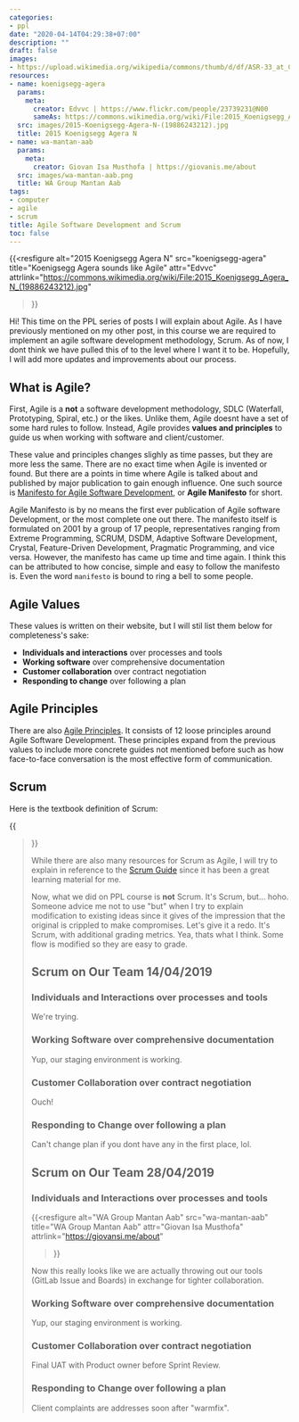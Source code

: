 ```yaml
---
categories:
- ppl
date: "2020-04-14T04:29:38+07:00"
description: ""
draft: false
images:
- https://upload.wikimedia.org/wikipedia/commons/thumb/d/df/ASR-33_at_CHM.agr.jpg/800px-ASR-33_at_CHM.agr.jpg
resources:
- name: koenigsegg-agera
  params:
    meta:
      creator: Edvvc | https://www.flickr.com/people/23739231@N00
      sameAs: https://commons.wikimedia.org/wiki/File:2015_Koenigsegg_Agera_N_(19886243212).jpg
  src: images/2015-Koenigsegg-Agera-N-(19886243212).jpg
  title: 2015 Koenigsegg Agera N
- name: wa-mantan-aab
  params:
    meta:
      creator: Giovan Isa Musthofa | https://giovanis.me/about
  src: images/wa-mantan-aab.png
  title: WA Group Mantan Aab
tags:
- computer
- agile
- scrum
title: Agile Software Development and Scrum
toc: false
---
```


{{<resfigure
  alt="2015 Koenigsegg Agera N"
  src="koenigsegg-agera"
  title="Koenigsegg Agera sounds like Agile"
  attr="Edvvc"
  attrlink="https://commons.wikimedia.org/wiki/File:2015_Koenigsegg_Agera_N_(19886243212).jpg"
>}}

Hi! This time on the PPL series of posts I will explain about Agile. As I have
previously mentioned on my other post, in this course we are required to
implement an agile software development methodology, Scrum. As of now, I dont
think we have pulled this of to the level where I want it to be. Hopefully, I
will add more updates and improvements about our process.

<!--more-->

## What is Agile?

First, Agile is a __not__ a software development methodology, SDLC (Waterfall,
Prototyping, Spiral, etc.) or the likes. Unlike them, Agile doesnt have a set of
some hard rules to follow. Instead, Agile provides __values and principles__ to
guide us when working with software and client/customer.

These value and principles changes slighly as time passes, but they are more
less the same. There are no exact time when Agile is invented or found. But
there are a points in time where Agile is talked about and published by major
publication to gain enough influence. One such source is [Manifesto for Agile
Software Development][agile-manifesto], or __Agile Manifesto__ for short.

Agile Manifesto is by no means the first ever publication of Agile software
Development, or the most complete one out there. The manifesto itself is
formulated on 2001 by a group of 17 people, representatives ranging from Extreme
Programming, SCRUM, DSDM, Adaptive Software Development, Crystal, Feature-Driven
Development, Pragmatic Programming, and vice versa. However, the manifesto has
came up time and time again. I think this can be attributed to how concise,
simple and easy to follow the manifesto is. Even the word `manifesto` is bound
to ring a bell to some people.

## Agile Values

These values is written on their website, but I will stil list them below
for completeness's sake:

- __Individuals and interactions__ over processes and tools
- __Working software__ over comprehensive documentation
- __Customer collaboration__ over contract negotiation
- __Responding to change__ over following a plan

## Agile Principles

There are also [Agile Principles][agile-principles]. It consists of 12 loose
principles around Agile Software Development. These principles expand from the
previous values to include more concrete guides not mentioned before such as how
face-to-face conversation is the most effective form of communication.

## Scrum

Here is the textbook definition of Scrum:

{{<blockquote
  text="Scrum is a lightweight, iterative and incremental framework for managing complex work. The framework challenges assumptions of the traditional, sequential approach to product development, and enables teams to self-organize by encouraging physical co-location or close online collaboration of all team members, as well as daily face-to-face communication among all team members and disciplines involved."
  citelink="https://en.wikipedia.org/wiki/Scrum_(software_development)#Key_ideas"
/>}}

While there are also many resources for Scrum as Agile, I will try to explain
in reference to the [Scrum Guide][scrum-guide] since it has been a great
learning material for me.

Now, what we did on PPL course is __not__ Scrum. It's Scrum, but... hoho.
Someone advice me not to use "but" when I try to explain modification to
existing ideas since it gives of the impression that the original is crippled
to make compromises. Let's give it a redo. It's Scrum, with additional grading
metrics. Yea, thats what I think. Some flow is modified so they are easy to
grade.

## Scrum on Our Team 14/04/2019

### Individuals and Interactions over processes and tools

We're trying.

### Working Software over comprehensive documentation

Yup, our staging environment is working.

### Customer Collaboration over contract negotiation

Ouch!

### Responding to Change over following a plan

Can't change plan if you dont have any in the first place, lol.

## Scrum on Our Team 28/04/2019

### Individuals and Interactions over processes and tools

{{<resfigure
  alt="WA Group Mantan Aab"
  src="wa-mantan-aab"
  title="WA Group Mantan Aab"
  attr="Giovan Isa Musthofa"
  attrlink="https://giovansi.me/about"
>}}

Now this really looks like we are actually throwing out our tools (GitLab Issue
and Boards) in exchange for tighter collaboration.

### Working Software over comprehensive documentation

Yup, our staging environment is working.

### Customer Collaboration over contract negotiation

Final UAT with Product owner before Sprint Review.

### Responding to Change over following a plan

Client complaints are addresses soon after "warmfix".


[agile-manifesto]: https://agilemanifesto.org/
[agile-principles]: https://agilemanifesto.org/principles.html
[scrum-guide]: https://www.scrumguides.org/scrum-guide.html

